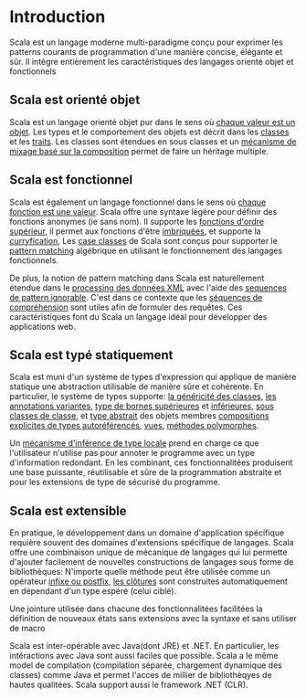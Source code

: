 # Introduction

Scala est un langage moderne multi-paradigme conçu pour exprimer les patterns
courants de programmation d'une manière concise, élégante et sûr.
Il intègre entièrement les caractéristiques des langages orienté objet et
fonctionnels

## Scala est orienté objet
Scala est un langage orienté objet pur dans le sens où
[chaque valeur est un objet](https://github.com/tsalmon/Scala-documentation-francaise/blob/master/Unified-types.md).
Les types et le comportement des objets est décrit dans les
[classes](https://github.com/tsalmon/Scala-documentation-francaise/blob/master/Classes.md)
et les
[traits](https://github.com/tsalmon/Scala-documentation-francaise/blob/master/Traits.md).
Les classes sont étendues en sous classes et un
[mécanisme de mixage basé sur la composition](https://github.com/tsalmon/Scala-documentation-francaise/blob/master/Mixin-class-composition.md)
permet de faire un héritage multiple.

## Scala est fonctionnel
Scala est également un langage fonctionnel dans le sens où
[chaque fonction est une valeur](https://github.com/tsalmon/Scala-documentation-francaise/blob/master/Unified-types.md).
Scala offre une syntaxe légère pour définir des fonctions anonymes
(ie sans nom). Il supporte les
[fonctions d'ordre supérieur](https://github.com/tsalmon/Scala-documentation-francaise/blob/master/Higher-order-functions.md),
il permet aux
fonctions d'être
[imbriquées](https://github.com/tsalmon/Scala-documentation-francaise/blob/master/Nested-functions.md),
et supporte la
[curryfication](https://github.com/tsalmon/Scala-documentation-francaise/blob/master/Currying.md),
Les
[case classes](https://github.com/tsalmon/Scala-documentation-francaise/blob/master/Case-classes.md)
de Scala sont conçus pour supporter le
[pattern matching](https://github.com/tsalmon/Scala-documentation-francaise/blob/master/Pattern-matching.md)
algébrique en utilisant le fonctionnement des langages fonctionnels.

De plus, la notion de pattern matching dans Scala est naturellement étendue dans
le
[processing des données XML](https://github.com/tsalmon/Scala-documentation-francaise/blob/master/XML-processing.md)
avec l'aide des
[sequences de pattern ignorable](https://github.com/tsalmon/Scala-documentation-francaise/blob/master/regular-expression-patterns.md).
C'est dans ce contexte que les
[séquences de compréhension](https://github.com/tsalmon/Scala-documentation-francaise/blob/master/sequence-comprehensions.md)
sont utiles afin de formuler des requêtes.
Ces caractéristiques font du Scala un langage idéal pour développer des
applications web.

## Scala est typé statiquement
Scala est muni d'un système de types d'expression qui applique de manière
statique une abstraction utilisable de manière sûre et cohérente.
En particulier, le système de types supporte:
[la généricité des classes](https://github.com/tsalmon/Scala-documentation-francaise/blob/master/Generic-classes.md),
[les annotations variantes](https://github.com/tsalmon/Scala-documentation-francaise/blob/master/Variances.md),
[type de bornes supérieures](https://github.com/tsalmon/Scala-documentation-francaise/blob/master/Upper-type-bounds.md)
et
[inférieures](https://github.com/tsalmon/Scala-documentation-francaise/blob/master/Lower-type-bounds.md),
[sous classes de classe](https://github.com/tsalmon/Scala-documentation-francaise/blob/master/Inner-classes.md),
et
[type abstrait](https://github.com/tsalmon/Scala-documentation-francaise/blob/master/Abracts-types.md)
 des objets membres
[compositions explicites de types autoréférencés](https://github.com/tsalmon/Scala-documentation-francaise/blob/master/Explicitly-typed-self-references.md),
[vues](https://github.com/tsalmon/Scala-documentation-francaise/blob/master/Views.md),
[méthodes polymorphes](https://github.com/tsalmon/Scala-documentation-francaise/blob/master/Polymorphic-methods.md).

Un
[mécanisme d'inférence de type locale](https://github.com/tsalmon/Scala-documentation-francaise/blob/master/Local-type-inference.md)
 prend en charge ce que l'utilisateur
n'utilise pas pour annoter le programme avec un type d'information redondant.
En les combinant, ces fonctionnalitées produisent une base puissante,
réutilisable et sûre de la programmation abstraite et pour les extensions de
type de sécurisé du programme.

## Scala est extensible
En pratique, le développement dans un domaine d'application spécifique requière
souvent des domaines d'extensions spécifique de langages. Scala offre une
combinaison unique de mécanique de langages qui lui permette d'ajouter
facilement de nouvelles constructions de langages sous forme de bibliothèques:
N'importe quelle méthode peut être utilisée comme un opérateur
[infixe ou postfix](https://github.com/tsalmon/Scala-documentation-francaise/blob/master/Operators.md), 
[les clôtures](https://github.com/tsalmon/Scala-documentation-francaise/blob/master/Automatic-closures.md)
sont construites automatiquement en dépendant d'un type espéré
(celui ciblé).

Une jointure utilisée dans chacune des fonctionnalitées facilitées la définition
de nouveaux états sans extensions avec la syntaxe et sans utiliser de macro

Scala est inter-opérable avec Java(dont JRE) et .NET. En particulier, les
intéractions avec Java sont aussi faciles que possible. Scala a le même model de
compilation (compilation séparée, chargement dynamique des classes) comme Java
et permet l'acces de millier de bibliothèqyes de hautes qualitées. Scala
support aussi le framework .NET (CLR).
